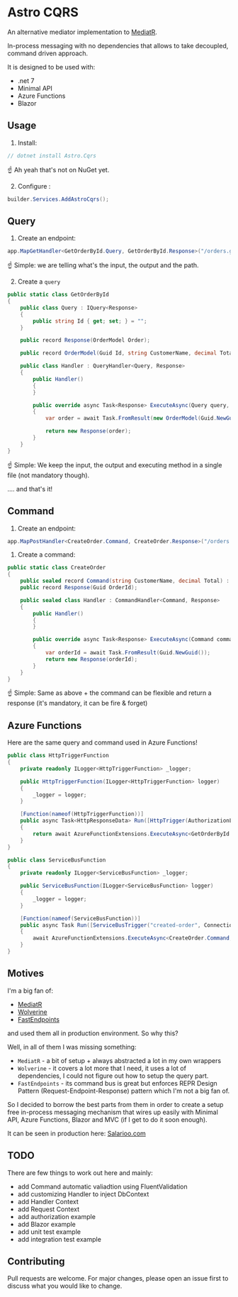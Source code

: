 # Astro CQRS

An alternative mediator implementation to [MediatR](https://github.com/jbogard/MediatR).

In-process messaging with no dependencies that allows to take decoupled, command driven approach.

It is designed to be used with:

- .net 7
- Minimal API
- Azure Functions
- Blazor


## Usage

1. Install:

```csharp
// dotnet install Astro.Cqrs
```

☝️ Ah yeah that's not on NuGet yet.


2. Configure :

```csharp
builder.Services.AddAstroCqrs();
```

## Query

1. Create an endpoint:

```csharp
app.MapGetHandler<GetOrderById.Query, GetOrderById.Response>("/orders.getById.{id}");
```

☝️ Simple: we are telling what's the input, the output and the path. 


2. Create a `query`

```csharp
public static class GetOrderById
{
    public class Query : IQuery<Response>
    {
        public string Id { get; set; } = "";
    }

    public record Response(OrderModel Order);

    public record OrderModel(Guid Id, string CustomerName, decimal Total);

    public class Handler : QueryHandler<Query, Response>
    {
        public Handler()
        {
        }

        public override async Task<Response> ExecuteAsync(Query query, CancellationToken ct)
        {
            var order = await Task.FromResult(new OrderModel(Guid.NewGuid(), "Gavin Belson", 20));

            return new Response(order);
        }
    }
}
```

☝️ Simple: We keep the input, the output and executing method in a single file (not mandatory though). 

.... and that's it!

## Command

1. Create an endpoint:

```csharp
app.MapPostHandler<CreateOrder.Command, CreateOrder.Response>("/orders.create");
```

1. Create a command:

```csharp
public static class CreateOrder
{
    public sealed record Command(string CustomerName, decimal Total) : ICommand<Response>;
    public record Response(Guid OrderId);

    public sealed class Handler : CommandHandler<Command, Response>
    {
        public Handler()
        {
        }

        public override async Task<Response> ExecuteAsync(Command command, CancellationToken ct)
        {
            var orderId = await Task.FromResult(Guid.NewGuid());
            return new Response(orderId);
        }
    }
}
```

☝️ Simple: Same as above + the command can be flexible and return a response (it's mandatory, it can be fire & forget)


## Azure Functions

Here are the same query and command used in Azure Functions!

```csharp
public class HttpTriggerFunction
{
    private readonly ILogger<HttpTriggerFunction> _logger;

    public HttpTriggerFunction(ILogger<HttpTriggerFunction> logger)
    {
        _logger = logger;
    }

    [Function(nameof(HttpTriggerFunction))]
    public async Task<HttpResponseData> Run([HttpTrigger(AuthorizationLevel.Anonymous, "get", "post")] HttpRequestData req)
    {
        return await AzureFunctionExtensions.ExecuteAsync<GetOrderById.Query, GetOrderById.Response>(req);
    }
}
```


```csharp
public class ServiceBusFunction
{
    private readonly ILogger<ServiceBusFunction> _logger;

    public ServiceBusFunction(ILogger<ServiceBusFunction> logger)
    {
        _logger = logger;
    }

    [Function(nameof(ServiceBusFunction))]
    public async Task Run([ServiceBusTrigger("created-order", Connection = "ConnectionStrings:ServiceBus")] string json, FunctionContext context)
    {
        await AzureFunctionExtensions.ExecuteAsync<CreateOrder.Command, CreateOrder.Response>(json, JsonOptions.Defaults, context);
    }
}
```

## Motives

I'm a big fan of:
- [MediatR](https://github.com/jbogard/MediatR)
- [Wolverine](https://github.com/JasperFx/wolverine)
- [FastEndpoints](https://fast-endpoints.com/)

and used them all in production environment. So why this?

Well, in all of them I was missing something:

- `MediatR` - a bit of setup + always abstracted a lot in my own wrappers
- `Wolverine` - it covers a lot more that I need, it uses a lot of dependencies, I could not figure out how to setup the query part. 
- `FastEndpoints` - its command bus is great but enforces REPR Design Pattern (Request-Endpoint-Response) pattern which I'm not a big fan of.

So I decided to borrow the best parts from them in order to create a setup free in-process messaging mechanism that wires up easily with Minimal API, Azure Functions, Blazor and MVC (if I get to do it soon enough). 

It can be seen in production here: [Salarioo.com](https://salarioo.com)


## TODO

There are few things to work out here and mainly:

- add Command automatic valiadtion using FluentValidation
- add customizing Handler to inject DbContext
- add Handler Context
- add Request Context
- add authorization example
- add Blazor example
- add unit test example
- add integration test example

## Contributing

Pull requests are welcome. For major changes, please open an issue first to discuss what you would like to change.